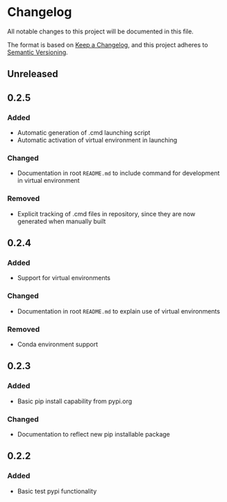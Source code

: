 # Changelog
All notable changes to this project will be documented in this file.

The format is based on [Keep a Changelog](https://keepachangelog.com/en/1.0.0/),
and this project adheres to [Semantic Versioning](https://semver.org/spec/v2.0.0.html).

## Unreleased

## 0.2.5
### Added
- Automatic generation of .cmd launching script
- Automatic activation of virtual environment in launching

### Changed
- Documentation in root `README.md` to include command for development in virtual environment

### Removed
- Explicit tracking of .cmd files in repository, since they are now generated when manually built

## 0.2.4
### Added
- Support for virtual environments

### Changed
- Documentation in root `README.md` to explain use of virtual environments

### Removed
- Conda environment support
## 0.2.3
### Added
- Basic pip install capability from pypi.org
### Changed
- Documentation to reflect new pip installable package

## 0.2.2
### Added
- Basic test pypi functionality
